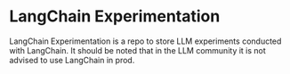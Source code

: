 # LangChain Experimentation
LangChain Experimentation is a repo to store LLM experiments conducted with LangChain.  It should be noted that in the LLM community it is not advised to use LangChain in prod.
